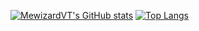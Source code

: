 [![MewizardVT's GitHub stats](https://github-readme-stats.vercel.app/api?username=mewizardvt)](https://github.com/anuraghazra/github-readme-stats)
[![Top Langs](https://github-readme-stats.vercel.app/api/top-langs/?username=mewizardvt)](https://github.com/anuraghazra/github-readme-stats)
